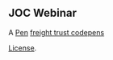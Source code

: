 JOC Webinar 
--------------------



A [Pen](https://codepen.io/freighttrust/pen/JjGVapq)
[freight trust codepens](https://codepen.io/freighttrust)


[License](#LICENSE).